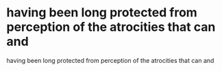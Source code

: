 # having been long protected from perception of the atrocities that can and

having been long protected from perception of the atrocities that can and